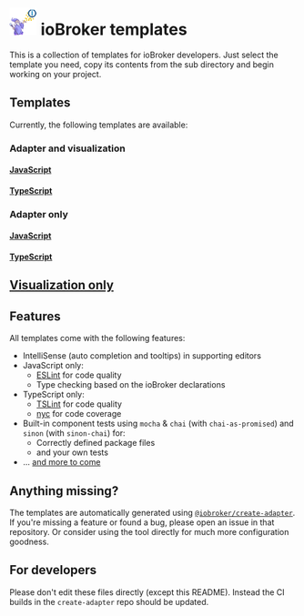 # <img src="icon.png" width=48> ioBroker templates

This is a collection of templates for ioBroker developers. Just select the template you need, copy its contents from the sub directory and begin working on your project.

<!-- TODO: Links to documentation and stuff -->

## Templates
Currently, the following templates are available:

### Adapter and visualization

#### [JavaScript](JavaScriptVIS)

#### [TypeScript](TypeScriptVIS)

### Adapter only

#### [JavaScript](JavaScript)

#### [TypeScript](TypeScript)

## [Visualization only](VIS)


## Features
All templates come with the following features:
* IntelliSense (auto completion and tooltips) in supporting editors
* JavaScript only:
  * [ESLint](https://github.com/eslint/eslint) for code quality
  * Type checking based on the ioBroker declarations
* TypeScript only:
  * [TSLint](https://github.com/palantir/tslint) for code quality
  * [nyc](https://github.com/istanbuljs/nyc) for code coverage
* Built-in component tests using `mocha` & `chai` (with `chai-as-promised`) and `sinon` (with `sinon-chai`) for:
  * Correctly defined package files
  * and your own tests
* ... [and more to come](https://github.com/ioBroker/create-adapter/blob/master/README.md#roadmap)

## Anything missing?
The templates are automatically generated using [`@iobroker/create-adapter`](https://github.com/ioBroker/create-adapter). If you're missing a feature or found a bug, please open an issue in that repository. Or consider using the tool directly for much more configuration goodness.

## For developers
Please don't edit these files directly (except this README). Instead the CI builds in the `create-adapter` repo should be updated.